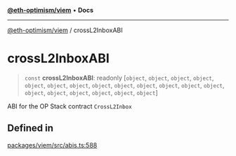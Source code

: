 [**@eth-optimism/viem**](../README.md) • **Docs**

***

[@eth-optimism/viem](../README.md) / crossL2InboxABI

# crossL2InboxABI

> `const` **crossL2InboxABI**: readonly [`object`, `object`, `object`, `object`, `object`, `object`, `object`, `object`, `object`, `object`, `object`, `object`, `object`, `object`, `object`, `object`, `object`, `object`, `object`]

ABI for the OP Stack contract `CrossL2Inbox`

## Defined in

[packages/viem/src/abis.ts:588](https://github.com/ethereum-optimism/ecosystem/blob/9f1518a8b470f51e691a3ccf35afc0dba397076b/packages/viem/src/abis.ts#L588)
